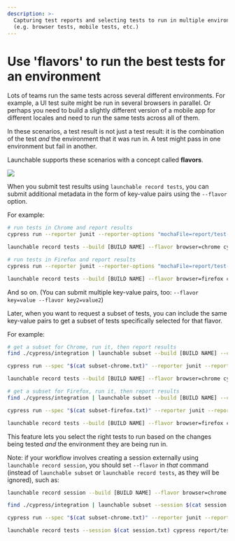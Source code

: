 ```yaml
---
description: >-
  Capturing test reports and selecting tests to run in multiple environments
  (e.g. browser tests, mobile tests, etc.)
---
```


# Use 'flavors' to run the best tests for an environment

Lots of teams run the same tests across several different environments. For example, a UI test suite might be run in several browsers in parallel. Or perhaps you need to build a slightly different version of a mobile app for different locales and need to run the same tests across all of them.

In these scenarios, a test result is not just a test result: it is the combination of the test _and_ the environment that it was run in. A test might pass in one environment but fail in another.

Launchable supports these scenarios with a concept called **flavors**.

![](../.gitbook/assets/flavors-2x.png)

When you submit test results using `launchable record tests`, you can submit additional metadata in the form of key-value pairs using the `--flavor` option.

For example:

```bash
# run tests in Chrome and report results
cypress run --reporter junit --reporter-options "mochaFile=report/test-output-chrome.xml"

launchable record tests --build [BUILD NAME] --flavor browser=chrome cypress report/test-output-chrome.xml

# run tests in Firefox and report results
cypress run --reporter junit --reporter-options "mochaFile=report/test-output-firefox.xml"

launchable record tests --build [BUILD NAME] --flavor browser=firefox cypress report/test-output-firefox.xml
```

And so on. (You can submit multiple key-value pairs, too: `--flavor key=value --flavor key2=value2`)

Later, when you want to request a subset of tests, you can include the same key-value pairs to get a subset of tests specifically selected for that flavor.

For example:

```bash
# get a subset for Chrome, run it, then report results
find ./cypress/integration | launchable subset --build [BUILD NAME] --confidence 90% --flavor browser=chrome cypress > subset-chrome.txt

cypress run --spec "$(cat subset-chrome.txt)" --reporter junit --reporter-options "mochaFile=report/test-output-chrome.xml"

launchable record tests --build [BUILD NAME] --flavor browser=chrome cypress report/test-output-chrome.xml

# get a subset for Firefox, run it, then report results
find ./cypress/integration | launchable subset --build [BUILD NAME] --confidence 90% --flavor browser=firefox cypress > subset-firefox.txt

cypress run --spec "$(cat subset-firefox.txt)" --reporter junit --reporter-options "mochaFile=report/test-output-firefox.xml"

launchable record tests --build [BUILD NAME] --flavor browser=firefox cypress report/test-output-firefox.xml
```

This feature lets you select the right tests to run based on the changes being tested _and_ the environment they are being run in.

Note: if your workflow involves creating a session externally using `launchable record session`, you should set `--flavor` in _that_ command (instead of `launchable subset` or `launchable record tests`, as they will be ignored), such as:

```bash
launchable record session --build [BUILD NAME] --flavor browser=chrome > session.txt

find ./cypress/integration | launchable subset --session $(cat session.txt) --confidence 90% cypress > subset-chrome.txt

cypress run --spec "$(cat subset-chrome.txt)" --reporter junit --reporter-options "mochaFile=report/test-output-chrome.xml"

launchable record tests --session $(cat session.txt) cypress report/test-output-chrome.xml
```
